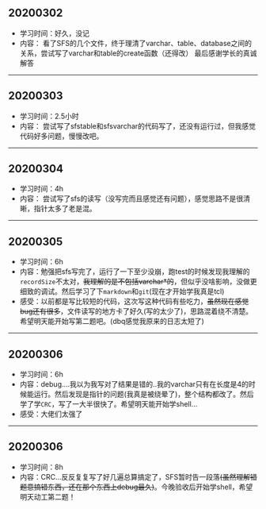 ## 20200302
- 学习时间：好久，没记
- 内容：
看了SFS的几个文件，终于理清了varchar、table、database之间的关系，尝试写了varchar和table的create函数（还得改）
最后感谢学长的真诚解答
---
## 20200303
- 学习时间：2.5小时
- 内容：
尝试写了sfstable和sfsvarchar的代码写了，还没有运行过，但我感觉代码好多问题，慢慢改吧。
---
## 20200304
- 学习时间：4h
- 内容：
尝试写了sfs的读写（没写完而且感觉还有问题），感觉思路不是很清晰，指针太多了老是混。
---
## 20200305
- 学习时间：6h
- 内容：勉强把sfs写完了，运行了一下至少没崩，跑test的时候发现我理解的`recordSize`不太对，~~我理解的是不包括varchar*的~~，但似乎没啥影响，没做更细致的调试。然后学习了下`markdown`和`git`(现在才开始学我真是tcl)
- 感受：以前都是写比较短的代码，这次写这种代码有些吃力，~~虽然现在感觉bug还有很多~~，文件读写的地方卡了好久(写的太少了)，思路混着绕不清楚。希望明天能开始写第二题吧。(dbq感觉我原来的日志太短了)
---
## 20200306
- 学习时间：6h
- 内容：debug....我以为我写对了结果是错的..我的varchar只有在长度是4的时候能运行。然后发现是指针的问题(我真是被绕晕了)，整个结构都改了。然后学了学`CRC`，写了一大半很快了。希望明天能开始学shell...
- 感受：大佬们太强了
---
## 20200306
- 学习时间：8h
- 内容：CRC...反反复复写了好几遍总算搞定了，SFS暂时告一段落~~(虽然理解错题意搞错东西，还在那个东西上debug最久)~~。今晚验收后开始学shell，希望明天动工第二题！